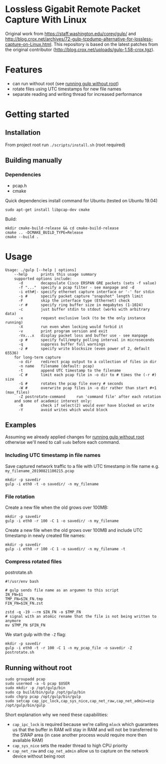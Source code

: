 # Lossless Gigabit Remote Packet Capture With Linux
Original work from https://staff.washington.edu/corey/gulp/ and http://blog.crox.net/archives/72-gulp-tcpdump-alternative-for-lossless-capture-on-Linux.html.
This repository is based on the latest patches from the original contributor (http://blog.crox.net/uploads/gulp-1.58-crox.tgz).

# Features
* can run without root (see [running gulp without root](#Running-without-root))
* rotate files using UTC timestamps for new file names
* separate reading and writing thread for increased performance

# Getting started
## Installation
From project root run `./scripts/install.sh` (root required)

## Building manually
### Dependencies
* pcap.h
* cmake

Quick dependencies install command for Ubuntu (tested on Ubuntu 19.04)
```
sudo apt-get install libpcap-dev cmake
```

Build:
```shell script
mkdir cmake-build-release && cd cmake-build-release
cmake .. -DCMAKE_BUILD_TYPE=Release
cmake --build .
```

# Usage
```
Usage: ./gulp [--help | options]
    --help      prints this usage summary
    supported options include:
      -d        decapsulate Cisco ERSPAN GRE packets (sets -f value)
      -f "..."  specify a pcap filter - see manpage and -d
      -i eth#|- specify ethernet capture interface or '-' for stdin
      -s #      specify packet capture "snapshot" length limit
      -F        skip the interface type (Ethernet) check
      -r #      specify ring buffer size in megabytes (1-1024)
      -c        just buffer stdin to stdout (works with arbitrary data)
      -x        request exclusive lock (to be the only instance running)
      -X        run even when locking would forbid it
      -v        print program version and exit
      -Vx...x   display packet loss and buffer use - see manpage
      -p #      specify full/empty polling interval in microseconds
      -q        suppress buffer full warnings
      -z #      specify write blocksize (even power of 2, default 65536)
    for long-term capture
      -o dir    redirect pcap output to a collection of files in dir
      -n name   filename (default: pcap)
      -t        append UTC timestamp to the filename
      -C #      limit each pcap file in -o dir to # times the (-r #) size
      -G #      rotates the pcap file every # seconds
      -W #      overwrite pcap files in -o dir rather than start #+1 (max_files)
      -Z postrotate-command     run 'command file' after each rotation
    and some of academic interest only:
      -B        check if select(2) would ever have blocked on write
      -Y        avoid writes which would block
```

## Examples
Assuming we already applied changes for [running gulp without root](#Running-without-root) otherwise we'll need to call
`sudo` before each command.

### Including UTC timestamp in file names
Save captured network traffic to a file with UTC timestamp in file name e.g. `my_filename_20190821100215.pcap`
```shell script
mkdir -p savedir
gulp -i eth0 -t -o savedir/ -n my_filename
```
### File rotation
Create a new file when the old grows over 100MB:
```shell script
mkdir -p savedir
gulp -i eth0 -r 100 -C 1 -o savedir/ -n my_filename
```

Create a new file when the old grows over 100MB and include UTC timestamp in newly created file names:
```shell script
mkdir -p savedir
gulp -i eth0 -r 100 -C 1 -o savedir/ -n my_filename -t
```

### Compress rotated files
postrotate.sh
```shell script
#!/usr/env bash

# gulp sends file name as an argumen to this script
IN_FN=$1
TMP_FN=$IN_FN.tmp
FIN_FN=$IN_FN.zst

zstd -q -19 --rm $IN_FN -o $TMP_FN
# signal with an atomic rename that the file is not being written to anymore
mv $TMP_FN $FIN_FN
```

We start gulp with the `-Z` flag:
```
mkdir -p savedir
gulp -i eth0 -t -r 100 -C 1 -n my_pcap_file -o savedir -Z postrotate.sh
```

## Running without root
```shell script
sudo groupadd pcap
sudo usermod -a -G pcap $USER
sudo mkdir -p /opt/gulp/bin
sudo cp build/bin/gulp /opt/gulp/bin
sudo chgrp pcap /opt/gulp/bin/gulp
sudo setcap cap_ipc_lock,cap_sys_nice,cap_net_raw,cap_net_admin=eip /opt/gulp/bin/gulp
```

Short explanation why we need these capabilities:
* `cap_ipc_lock` is required because we're calling `mlock` which guarantees us that the buffer in RAM will stay in RAM
and will not be transferred to the SWAP area (in case another process would require more then available RAM) 
* `cap_sys_nice` sets the reader thread to high CPU priority
* `cap_net_raw` and `cap_net_admin` allow us to capture on the network device without being root